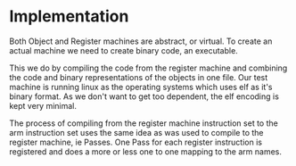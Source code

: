 # Implementation

Both Object and Register machines are abstract, or virtual. To create an actual machine we need 
to create binary code, an executable.

This we do by compiling the code from the register machine and combining the code and binary
representations of the objects in one file. Our test machine is running linux as the operating
systems which uses elf as it's binary format. As we don't want to get too dependent, the elf
encoding is kept very minimal.

The process of compiling from the register machine instruction set to the arm instruction set uses
the same idea as was used to compile to the register machine, ie Passes. One Pass for each register
instruction is registered and does a more or less one to one mapping to the arm names.
